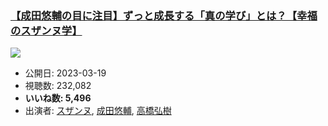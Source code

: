 ### [【成田悠輔の目に注目】ずっと成長する「真の学び」とは？【幸福のスザンヌ学】](https://www.youtube.com/watch?v=AyJF8-WlWz0)
[![](https://img.youtube.com/vi/AyJF8-WlWz0/sddefault.jpg)](https://www.youtube.com/watch?v=AyJF8-WlWz0)
-   公開日: 2023-03-19
-   視聴数: 232,082
-   **いいね数: 5,496**
-   出演者: [スザンヌ](/rehacq_fan/people/スザンヌ "wikilink"), [成田悠輔](/rehacq_fan/people/成田悠輔 "wikilink"), [高橋弘樹](/rehacq_fan/people/高橋弘樹 "wikilink")
